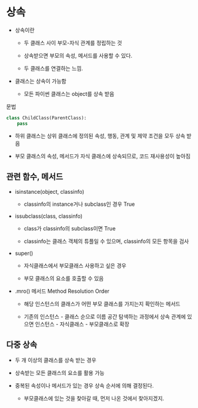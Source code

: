 # 상속

- 상속이란

    - 두 클래스 사이 부모-자식 관계를 정립하는 것

    - 상속받으면 부모의 속성, 메서드를 사용할 수 있다.

    - 두 클래스를 연결하는 느낌.

- 클래스는 상속이 가능함

    - 모든 파이썬 클래스는 object를 상속 받음

문법

```python
class ChildClass(ParentClass):
    pass
```

- 하위 클래스는 상위 클래스에 정의된 속성, 행동, 관계 및 제약 조건을 모두 상속 받음

- 부모 클래스의 속성, 메서드가 자식 클래스에 상속되므로, 코드 재사용성이 높아짐

## 관련 함수, 메서드

- isinstance(object, classinfo)

    - classinfo의 instance거나 subclass인 경우 True

- issubclass(class, classinfo)

    - class가 classinfo의 subclass이면 True

    - classinfo는 클래스 객체의 튜플일 수 있으며, classinfo의 모든 항목을 검사

- super()

    - 자식클래스에서 부모클래스 사용하고 싶은 경우

    - 부모 클래스의 요소를 호출할 수 있음

- .mro() 메서드 Method Resolution Order

    - 해당 인스턴스의 클래스가 어떤 부모 클래스를 가지는지 확인하는 메서드

    - 기존의 인스턴스 - 클래스 순으로 이름 공간 탐색하는 과정에서 상속 관계에 있으면 인스턴스 - 자식클래스 - 부모클래스로 확장

## 다중 상속

- 두 개 이상의 클래스를 상속 받는 경우

- 상속받는 모든 클래스의 요소를 활용 가능

- 중복된 속성이나 메서드가 있는 경우 상속 순서에 의해 결정된다.

    - 부모클래스에 있는 것을 찾아갈 때, 먼저 나온 것에서 찾아지겠지.